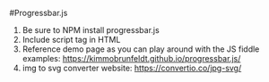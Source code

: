 #Progressbar.js

1. Be sure to NPM install progressbar.js
2. Include script tag in HTML
3. Reference demo page as you can play around with the JS fiddle examples: https://kimmobrunfeldt.github.io/progressbar.js/
4. img to svg converter website: https://convertio.co/jpg-svg/
